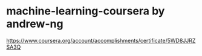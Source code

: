 # machine-learning-coursera by andrew-ng
https://www.coursera.org/account/accomplishments/certificate/5WD8JJRZSA3Q

